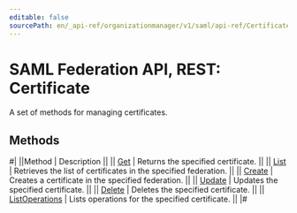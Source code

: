 ```yaml
---
editable: false
sourcePath: en/_api-ref/organizationmanager/v1/saml/api-ref/Certificate/index.md
---
```


# SAML Federation API, REST: Certificate

A set of methods for managing certificates.

## Methods

#|
||Method | Description ||
|| [Get](get.md) | Returns the specified certificate. ||
|| [List](list.md) | Retrieves the list of certificates in the specified federation. ||
|| [Create](create.md) | Creates a certificate in the specified federation. ||
|| [Update](update.md) | Updates the specified certificate. ||
|| [Delete](delete.md) | Deletes the specified certificate. ||
|| [ListOperations](listOperations.md) | Lists operations for the specified certificate. ||
|#